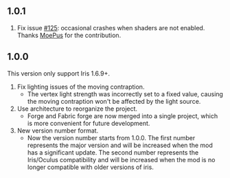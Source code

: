 ## 1.0.1
1. Fix issue [#125](https://github.com/leon-o/iris-flw-compat/issues/125): occasional crashes when shaders are not enabled. Thanks [MoePus](https://github.com/leon-o/iris-flw-compat/pull/141) for the contribution.

## 1.0.0

This version only support Iris 1.6.9+.

1. Fix lighting issues of the moving contraption.
   - The vertex light strength was incorrectly set to a fixed value, causing the moving contraption won't be affected by the light source.
2. Use architecture to reorganize the project.
   - Forge and Fabric forge are now merged into a single project, which is more convenient for future development.
3. New version number format.
   - Now the version number starts from 1.0.0. The first number represents the major version and will be increased when the mod has a significant update. The second number represents the Iris/Oculus compatibility and will be increased when the mod is no longer compatible with older versions of iris.